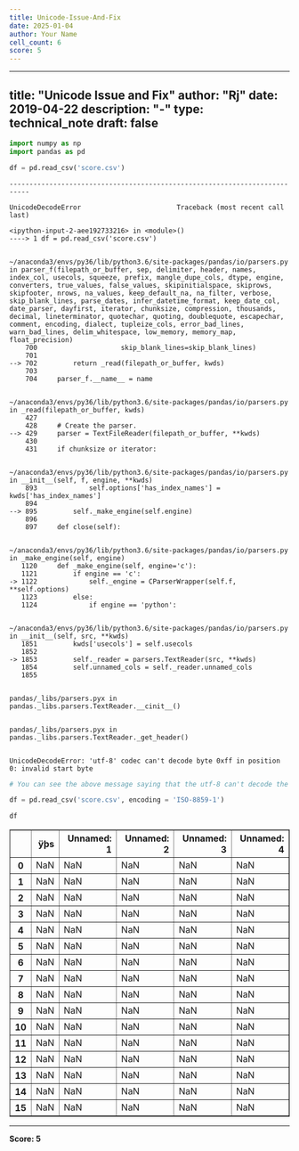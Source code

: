 ```yaml
---
title: Unicode-Issue-And-Fix
date: 2025-01-04
author: Your Name
cell_count: 6
score: 5
---
```


---
title: "Unicode Issue and Fix"
author: "Rj"
date: 2019-04-22
description: "-"
type: technical_note
draft: false
---

```python
import numpy as np
import pandas as pd
```


```python
df = pd.read_csv('score.csv')
```


    ---------------------------------------------------------------------------

    UnicodeDecodeError                        Traceback (most recent call last)

    <ipython-input-2-aee192733216> in <module>()
    ----> 1 df = pd.read_csv('score.csv')
    

    ~/anaconda3/envs/py36/lib/python3.6/site-packages/pandas/io/parsers.py in parser_f(filepath_or_buffer, sep, delimiter, header, names, index_col, usecols, squeeze, prefix, mangle_dupe_cols, dtype, engine, converters, true_values, false_values, skipinitialspace, skiprows, skipfooter, nrows, na_values, keep_default_na, na_filter, verbose, skip_blank_lines, parse_dates, infer_datetime_format, keep_date_col, date_parser, dayfirst, iterator, chunksize, compression, thousands, decimal, lineterminator, quotechar, quoting, doublequote, escapechar, comment, encoding, dialect, tupleize_cols, error_bad_lines, warn_bad_lines, delim_whitespace, low_memory, memory_map, float_precision)
        700                     skip_blank_lines=skip_blank_lines)
        701 
    --> 702         return _read(filepath_or_buffer, kwds)
        703 
        704     parser_f.__name__ = name


    ~/anaconda3/envs/py36/lib/python3.6/site-packages/pandas/io/parsers.py in _read(filepath_or_buffer, kwds)
        427 
        428     # Create the parser.
    --> 429     parser = TextFileReader(filepath_or_buffer, **kwds)
        430 
        431     if chunksize or iterator:


    ~/anaconda3/envs/py36/lib/python3.6/site-packages/pandas/io/parsers.py in __init__(self, f, engine, **kwds)
        893             self.options['has_index_names'] = kwds['has_index_names']
        894 
    --> 895         self._make_engine(self.engine)
        896 
        897     def close(self):


    ~/anaconda3/envs/py36/lib/python3.6/site-packages/pandas/io/parsers.py in _make_engine(self, engine)
       1120     def _make_engine(self, engine='c'):
       1121         if engine == 'c':
    -> 1122             self._engine = CParserWrapper(self.f, **self.options)
       1123         else:
       1124             if engine == 'python':


    ~/anaconda3/envs/py36/lib/python3.6/site-packages/pandas/io/parsers.py in __init__(self, src, **kwds)
       1851         kwds['usecols'] = self.usecols
       1852 
    -> 1853         self._reader = parsers.TextReader(src, **kwds)
       1854         self.unnamed_cols = self._reader.unnamed_cols
       1855 


    pandas/_libs/parsers.pyx in pandas._libs.parsers.TextReader.__cinit__()


    pandas/_libs/parsers.pyx in pandas._libs.parsers.TextReader._get_header()


    UnicodeDecodeError: 'utf-8' codec can't decode byte 0xff in position 0: invalid start byte



```python
# You can see the above message saying that the utf-8 can't decode the current entries. We can try with ISO
```


```python
df = pd.read_csv('score.csv', encoding = 'ISO-8859-1')
```


```python
df
```




<div>
<style scoped>
    .dataframe tbody tr th:only-of-type {
        vertical-align: middle;
    }

    .dataframe tbody tr th {
        vertical-align: top;
    }

    .dataframe thead th {
        text-align: right;
    }
</style>
<table border="1" class="dataframe">
  <thead>
    <tr style="text-align: right;">
      <th></th>
      <th>ÿþs</th>
      <th>Unnamed: 1</th>
      <th>Unnamed: 2</th>
      <th>Unnamed: 3</th>
      <th>Unnamed: 4</th>
    </tr>
  </thead>
  <tbody>
    <tr>
      <th>0</th>
      <td>NaN</td>
      <td>NaN</td>
      <td>NaN</td>
      <td>NaN</td>
      <td>NaN</td>
    </tr>
    <tr>
      <th>1</th>
      <td>NaN</td>
      <td>NaN</td>
      <td>NaN</td>
      <td>NaN</td>
      <td>NaN</td>
    </tr>
    <tr>
      <th>2</th>
      <td>NaN</td>
      <td>NaN</td>
      <td>NaN</td>
      <td>NaN</td>
      <td>NaN</td>
    </tr>
    <tr>
      <th>3</th>
      <td>NaN</td>
      <td>NaN</td>
      <td>NaN</td>
      <td>NaN</td>
      <td>NaN</td>
    </tr>
    <tr>
      <th>4</th>
      <td>NaN</td>
      <td>NaN</td>
      <td>NaN</td>
      <td>NaN</td>
      <td>NaN</td>
    </tr>
    <tr>
      <th>5</th>
      <td>NaN</td>
      <td>NaN</td>
      <td>NaN</td>
      <td>NaN</td>
      <td>NaN</td>
    </tr>
    <tr>
      <th>6</th>
      <td>NaN</td>
      <td>NaN</td>
      <td>NaN</td>
      <td>NaN</td>
      <td>NaN</td>
    </tr>
    <tr>
      <th>7</th>
      <td>NaN</td>
      <td>NaN</td>
      <td>NaN</td>
      <td>NaN</td>
      <td>NaN</td>
    </tr>
    <tr>
      <th>8</th>
      <td>NaN</td>
      <td>NaN</td>
      <td>NaN</td>
      <td>NaN</td>
      <td>NaN</td>
    </tr>
    <tr>
      <th>9</th>
      <td>NaN</td>
      <td>NaN</td>
      <td>NaN</td>
      <td>NaN</td>
      <td>NaN</td>
    </tr>
    <tr>
      <th>10</th>
      <td>NaN</td>
      <td>NaN</td>
      <td>NaN</td>
      <td>NaN</td>
      <td>NaN</td>
    </tr>
    <tr>
      <th>11</th>
      <td>NaN</td>
      <td>NaN</td>
      <td>NaN</td>
      <td>NaN</td>
      <td>NaN</td>
    </tr>
    <tr>
      <th>12</th>
      <td>NaN</td>
      <td>NaN</td>
      <td>NaN</td>
      <td>NaN</td>
      <td>NaN</td>
    </tr>
    <tr>
      <th>13</th>
      <td>NaN</td>
      <td>NaN</td>
      <td>NaN</td>
      <td>NaN</td>
      <td>NaN</td>
    </tr>
    <tr>
      <th>14</th>
      <td>NaN</td>
      <td>NaN</td>
      <td>NaN</td>
      <td>NaN</td>
      <td>NaN</td>
    </tr>
    <tr>
      <th>15</th>
      <td>NaN</td>
      <td>NaN</td>
      <td>NaN</td>
      <td>NaN</td>
      <td>NaN</td>
    </tr>
  </tbody>
</table>
</div>




---
**Score: 5**